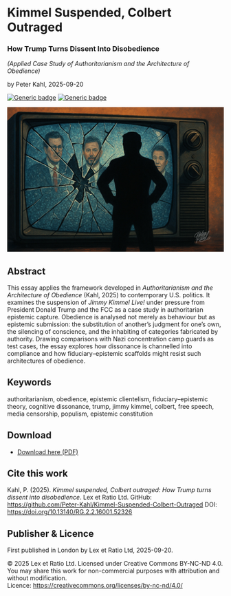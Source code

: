 # Kimmel Suspended, Colbert Outraged

### How Trump Turns Dissent Into Disobedience

_(Applied Case Study of Authoritarianism and the Architecture of Obedience)_

by Peter Kahl, 2025-09-20

[![Generic badge](https://img.shields.io/badge/DOI-10.13140%2FRG.2.2.16001.52326-blue.svg)](https://doi.org/10.13140/RG.2.2.16001.52326) [![Generic badge](https://img.shields.io/badge/ORCID-0009.0003.1616.4843-green.svg)](https://orcid.org/0009-0003-1616-4843)

![alt text](https://github.com/Peter-Kahl/Kimmel-Suspended-Colbert-Outraged/blob/main/trump_tv.jpg?raw=true)

## Abstract

This essay applies the framework developed in _Authoritarianism and the Architecture of Obedience_ (Kahl, 2025) to contemporary U.S. politics. It examines the suspension of _Jimmy Kimmel Live!_ under pressure from President Donald Trump and the FCC as a case study in authoritarian epistemic capture. Obedience is analysed not merely as behaviour but as epistemic submission: the substitution of another’s judgment for one’s own, the silencing of conscience, and the inhabiting of categories fabricated by authority. Drawing comparisons with Nazi concentration camp guards as test cases, the essay explores how dissonance is channelled into compliance and how fiduciary–epistemic scaffolds might resist such architectures of obedience.

## Keywords

authoritarianism, obedience, epistemic clientelism, fiduciary–epistemic theory, cognitive dissonance, trump, jimmy kimmel, colbert, free speech, media censorship, populism, epistemic constitution

## Download

- [Download here (PDF)](https://raw.githubusercontent.com/Peter-Kahl/Kimmel-Suspended-Colbert-Outraged/master/Kahl_P_Kimmel_Suspended_Colbert_Outraged_2025-09-20.pdf)

## Cite this work

Kahl, P. (2025). _Kimmel suspended, Colbert outraged: How Trump turns dissent into disobedience_. Lex et Ratio Ltd. GitHub: https://github.com/Peter-Kahl/Kimmel-Suspended-Colbert-Outraged DOI: https://doi.org/10.13140/RG.2.2.16001.52326

## Publisher & Licence

First published in London by Lex et Ratio Ltd, 2025-09-20.

© 2025 Lex et Ratio Ltd. Licensed under Creative Commons BY-NC-ND 4.0.\
You may share this work for non-commercial purposes with attribution and without modification.\
Licence: https://creativecommons.org/licenses/by-nc-nd/4.0/